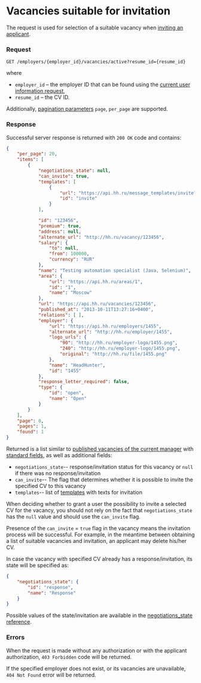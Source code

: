 # Vacancies suitable for invitation

The request is used for selection of a suitable vacancy when
[inviting an applicant](employer_negotiations.md#add-invite).


### Request

`GET /employers/{employer_id}/vacancies/active?resume_id={resume_id}`

where
* `employer_id` – the employer ID that can be found using the
  [current user information request](me.md#info),
* `resume_id` – the CV ID.

Additionally, [pagination parameters](general.md#pagination) `page`, `per_page`
are supported.


### Response

Successful server response is returned with `200 OK` code and contains:

```json
{
    "per_page": 20,
    "items": [
        {
            "negotiations_state": null,
            "can_invite": true,
            "templates": [
                {
                    "url": "https://api.hh.ru/message_templates/invite?resume_id=0123456789abcdef&vacancy_id=123456",
                    "id": "invite"
                }
            ],

            "id": "123456",
            "premium": true,
            "address": null,
            "alternate_url": "http://hh.ru/vacancy/123456",
            "salary": {
                "to": null,
                "from": 100000,
                "currency": "RUR"
            },
            "name": "Testing automation specialist (Java, Selenium)",
            "area": {
                "url": "https://api.hh.ru/areas/1",
                "id": "1",
                "name": "Moscow"
            },
            "url": "https://api.hh.ru/vacancies/123456",
            "published_at": "2013-10-11T13:27:16+0400",
            "relations": [ ],
            "employer": {
                "url": "https://api.hh.ru/employers/1455",
                "alternate_url": "http://hh.ru/employer/1455",
                "logo_urls": {
                    "90": "http://hh.ru/employer-logo/1455.png",
                    "240": "http://hh.ru/employer-logo/1455.png",
                    "original": "http://hh.ru/file/1455.png"
                },
                "name": "HeadHunter",
                "id": "1455"
            },
            "response_letter_required": false,
            "type": {
                "id": "open",
                "name": "Open"
            }
        }
    ],
    "page": 0,
    "pages": 1,
    "found": 1
}
```

Returned is a list similar to
[published vacancies of the current manager](employer_vacancies.md#active)
with [standard fields](vacancies.md#nano), as well as additional fields:

 * `negotiations_state`-- response/invitation status for this vacancy or `null`
   if there was no response/invitation
 * `can_invite`-- The flag that determines whether it is possible to invite
   the specified CV to this vacancy
 * `templates`-- list of [templates](negotiation_message_templates.md) with
   texts for invitation

When deciding whether to grant a user the possibility to invite a selected CV
for the vacancy, you should not rely on the fact that `negotiations_state` has
the `null` value and should use the `can_invite` flag.

Presence of the `can_invite` = `true` flag in the vacancy means the invitation
process will be successful. For example, in the meantime between obtaining a
list of suitable vacancies and invitation, an applicant may delete his/her CV.

In case the vacancy with specified CV already has a response/invitation, its
state will be specified as:

```json
{
    "negotiations_state": {
        "id": "response",
        "name": "Response"
    }
}
```

Possible values of the state/invitation are available in the
[negotiations_state reference](dictionaries.md).


### Errors

When the request is made without any authorization or with the applicant
authorization, `403 Forbidden` code will be returned.

If the specified employer does not exist, or its vacancies are unavailable,
`404 Not Found` error will be returned.
